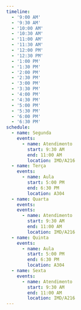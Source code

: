 ```yaml
---
timeline:
  - '9:00 AM'
  - '9:30 AM'
  - '10:00 AM'
  - '10:30 AM'
  - '11:00 AM'
  - '11:30 AM'
  - '12:00 PM'
  - '12:30 PM'
  - '1:00 PM'
  - '1:30 PM'
  - '2:00 PM'
  - '2:30 PM'
  - '3:00 PM'
  - '3:30 PM'
  - '4:00 PM'
  - '4:30 PM'
  - '5:00 PM'
  - '5:30 PM'
  - '6:00 PM'
  - '6:30 PM'
schedule:
  - name: Segunda
    events:
      - name: Atendimento
        start: 9:30 AM
        end: 11:00 AM
        location: IMD/A216
  - name: Terça
    events:
      - name: Aula
        start: 5:00 PM
        end: 6:30 PM
        location: A304
  - name: Quarta
    events:
    events:
      - name: Atendimento
        start: 9:30 AM
        end: 11:00 AM
        location: IMD/A216
  - name: Quinta
    events:
      - name: Aula
        start: 5:00 PM
        end: 6:30 PM
        location: A304
  - name: Sexta
    events:
      - name: Atendimento
        start: 9:30 AM
        end: 11:00 AM
        location: IMD/A216
---
```

